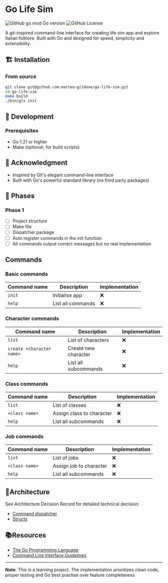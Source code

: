 # Go Life Sim

![GitHub go.mod Go version](https://img.shields.io/github/go-mod/go-version/matteo-gildone/go-life-sim)
![GitHub License](https://img.shields.io/github/license/matteo-gildone/go-life-sim)

A git-inspired command-line interface for creating life sim app and explore Italian folklore.
Built with Go and designed for speed, simplicity and extensibility.

## 🏗️ Installation

### From source
```bash
git clone git@github.com:matteo-gildone/go-life-sim.git
cd go-life-sim
make build
./bin/gls init
```

## 🧪 Development

### Prerequisites
- Go 1.21 or higher
- Make (optional, for build scripts)

## 🙏 Acknowledgment

- Inspired by Git's elegant command-line interface
- Built with Go's powerful standard library (no third party packages)

## 🚀 Phases

### Phase 1

- [ ] Project structure
- [ ] Make file
- [ ] Dispatcher package
- [ ] Auto register commands in the init function
- [ ] All commands output correct messages but no real implementation

##  Commands

### Basic commands

| Command name | Description       | Implementation |
|--------------|-------------------|----------------|
| `init`       | Initialise app    | ❌              |
| `help`       | List all commands | ❌              |

### Character commands

| Command name              | Description          | Implementation |
|---------------------------|----------------------|----------------|
| `list`                    | List of characters   | ❌              |
| `create <character name>` | Create new character | ❌              |
| `help`                    | List all subcommands | ❌              |

### Class commands

| Command name   | Description               | Implementation |
|----------------|---------------------------|----------------|
| `list`         | List of classes           | ❌              |
| `<class name>` | Assign class to character | ❌              |
| `help`         | List all subcommands      | ❌              |

### Job commands

| Command name   | Description             | Implementation |
|----------------|-------------------------|----------------|
| `list`         | List of jobs            | ❌              |
| `<class name>` | Assign job to character | ❌              |
| `help`         | List all subcommands    | ❌              |

## 📝Architecture 

See Architecture Decision Record for detailed technical decision:

- [Command dispatcher](docs/decisions/DISPATCHER.md)
- [Structs](docs/decisions/STRUCTS.md)

## 📚Resources

- [The Go Programming Language](https://www.gopl.io/)
- [Command Line Interface Guidelines](https://clig.dev/)

---

**Note**: This is a learning project. The implementation prioritizes clean code, proper testing and Go best practise over
feature completeness

